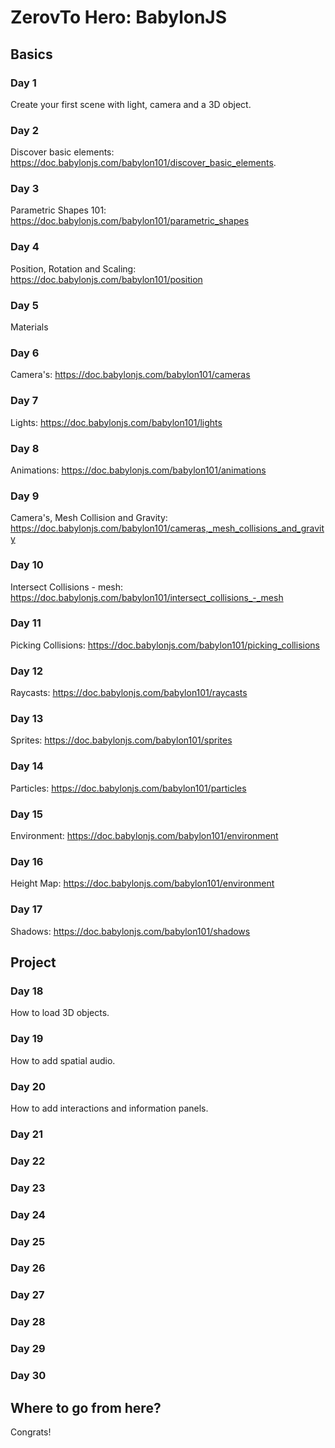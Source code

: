 # ZerovTo Hero: BabylonJS

## Basics

### Day 1

Create your first scene with light, camera and a 3D object.

### Day 2

Discover basic elements: https://doc.babylonjs.com/babylon101/discover_basic_elements.

### Day 3

Parametric Shapes 101: https://doc.babylonjs.com/babylon101/parametric_shapes

### Day 4

Position, Rotation and Scaling: https://doc.babylonjs.com/babylon101/position


### Day 5 

Materials

### Day 6

Camera's: https://doc.babylonjs.com/babylon101/cameras

### Day 7 

Lights: https://doc.babylonjs.com/babylon101/lights

### Day 8

Animations: https://doc.babylonjs.com/babylon101/animations

### Day 9

Camera's, Mesh Collision and Gravity: https://doc.babylonjs.com/babylon101/cameras,_mesh_collisions_and_gravity

### Day 10

Intersect Collisions - mesh: https://doc.babylonjs.com/babylon101/intersect_collisions_-_mesh

### Day 11 

Picking Collisions: https://doc.babylonjs.com/babylon101/picking_collisions

### Day 12 

Raycasts: https://doc.babylonjs.com/babylon101/raycasts

### Day 13

Sprites: https://doc.babylonjs.com/babylon101/sprites

### Day 14

Particles: https://doc.babylonjs.com/babylon101/particles

### Day 15 

Environment: https://doc.babylonjs.com/babylon101/environment

### Day 16

Height Map: https://doc.babylonjs.com/babylon101/environment

### Day 17

Shadows: https://doc.babylonjs.com/babylon101/shadows

## Project

### Day 18

How to load 3D objects.

### Day 19

How to add spatial audio.

### Day 20

How to add interactions and information panels.

### Day 21


### Day 22


### Day 23


### Day 24


### Day 25


### Day 26


### Day 27


### Day 28


### Day 29


### Day 30

## Where to go from here?

Congrats!


